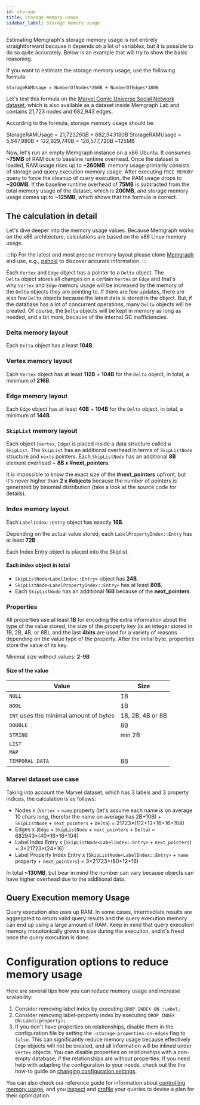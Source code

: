 ```yaml
---
id: storage
title: Storage memory usage
sidebar_label: Storage memory usage
---
```


Estimating Memgraph's storage memory usage is not entirely straightforward
because it depends on a lot of variables, but it is possible to do so quite
accurately. Below is an example that will try to show the basic reasoning.

If you want to estimate the storage memory usage, use the following formula:

`StorageRAMUsage = NumberOfNodes*260B + NumberOfEdges*180B`

Let's test this formula on the [Marvel Comic Universe Social Network
dataset](https://memgraph.com/download/datasets/marvel-cinematic-universe/marvel-cinematic-universe.cypherl.gz),
which is also available as a dataset inside Memgraph Lab and contains 21,723
nodes and 682,943 edges. 

According to the formula, storage memory usage should be: 

StorageRAMUsage = 21,723*260B + 682,943*180B
StorageRAMUsage = 5,647,980B + 122,929,740B = 128,577,720B ~125MB

Now, let's run an empty Memgraph instance on a x86 Ubuntu. It consumes **~75MB**
of RAM due to baseline runtime overhead. Once the dataset is loaded, RAM usage
rises up to **~260MB**. memory usage primarily consists of storage and query
execution memory usage. After executing `FREE MEMORY` query to force the cleanup
of query execution, the RAM usage drops to **~200MB**. If the baseline runtime
overhead of **75MB** is subtracted from the total memory usage of the dataset,
which is **200MB**, and storage memory usage comes up to **~125MB**, which shows
that the formula is correct.

## The calculation in detail

Let's dive deeper into the memory usage values. Because Memgraph works on the
x86 architecture, calculations are based on the x86 Linux memory usage.

:::tip 
For the latest and most precise memory layout please clone
[Memgraph](https://github.com/memgraph/memgraph) and use, e.g.,
[pahole](https://github.com/PhilArmstrong/pahole-gdb) to discover accurate
information. 
:::

Each `Vertex` and `Edge` object has a pointer to a `Delta` object. The
`Delta` object stores all changes on a certain `Vertex` or `Edge` and that's
why `Vertex` and `Edge` memory usage will be increased by the memory of
the `Delta` objects they are pointing to. If there are few updates, there are
also few `Delta` objects because the latest data is stored in the object.
But, if the database has a lot of concurrent operations, many `Delta` objects
will be created. Of course, the `Delta` objects will be kept in memory as long as
needed, and a bit more, because of the internal GC inefficiencies.

### Delta memory layout

Each `Delta` object has a least **104B**.

### Vertex memory layout

Each `Vertex` object has at least **112B** + **104B** for the `Delta` object, in
total, a minimum of **216B**.

### Edge memory layout

Each `Edge` object has at least **40B** + **104B** for the `Delta` object, in
total, a minimum of **144B**.

### `SkipList` memory layout

Each object (`Vertex`, `Edge`) is placed inside a data structure
called a `SkipList`. The `SkipList` has an additional overhead in terms of
`SkipListNode` structure and `nexts` pointers. Each `SkipListNode` has an
additional **8B** element overhead + **8B x #next_pointers**.

It is impossible to know the exact size of the **#next_pointers** upfront, but
it's never higher than **2 x #objects** because the number of pointers is
generated by binomial distribution (take a look at the source code for details).

### Index memory layout

Each `LabelIndex::Entry` object has exactly **16B**.

Depending on the actual value stored, each `LabelPropertyIndex::Entry` has at least **72B**.

Each Index Entry object is placed into the Skiplist.

#### Each index object in total

- `SkipListNode<LabelIndex::Entry>` object has **24B**.
- `SkipListNode<LabelPropertyIndex::Entry>` has at least **80B**.
- Each `SkipListNode` has an additional **16B** because of the **next_pointers**.

### Properties

All properties use at least **1B** for encoding the extra information about the
type of the value stored, the size of the property key (is an integer stored in
1B, 2B, 4B, or 8B), and the last **4bits** are used for a variety of reasons
depending on the value type of the property. After the initial byte, properties
store the value of its key.

Minimal size without values: **2-9B**

#### Size of the value

|Value                                  |Size                                                    |
|---------------------------------------|--------------------------------------------------------|
|`NULL`                                 |1B                                                      |
|`BOOL`                                 |1B                                                      |
|`INT` uses the minimal amount of bytes |1B, 2B, 4B or 8B                                        |
|`DOUBLE`                               |8B                                                      |
|`STRING`                               |min 2B                                                  |
|`LIST`                                 |                                                        |
|`MAP`                                  |                                                        |
|`TEMPORAL DATA`                        |8B                                                      |

### Marvel dataset use case

Taking into account the Marvel dataset, which has 3 labels and 3 property
indices, the calculation is as follows:

- Nodes x (`Vertex` + `name` property (let's assume each name is on average 10
chars long, therefor the name on average has 2B+10B) + `SkipListNode` + `next_pointers` +
`Delta`) = 21723×(112+12+16+16+104)
- Edges x (`Edge` + `SkipListNode` + `next_pointers` + `Delta`) = 682943×(40+16+16+104)
- Label Index Entry x (`SkipListNode<LabelIndex::Entry>` + `next_pointers`) = 3×21723×(24+16)
- Label Property Index Entry x (`SkipListNode<LabelIndex::Entry>` + `name`
  property + `next_pointers`) = 3×21723×(80+12+16)

In total **~130MB**, but bear in mind the number can vary because objects
can have higher overhead due to the additional data.

## Query Execution memory Usage

Query execution also uses up RAM. In some cases, intermediate results are
aggregated to return valid query results and the query execution memory can end
up using a large amount of RAM. Keep in mind that query execution memory
monotonically grows in size during the execution, and it's freed once the query
execution is done.

# Configuration options to reduce memory usage

Here are several tips how you can reduce memory usage and increase scalability:

1. Consider removing label index by executing `DROP INDEX ON :Label;` 
2. Consider removing label-property index by executing `DROP INDEX
   ON:Label(property);` 
3. If you don't have properties on relationships, disable them in the
   configuration file by setting the `-storage-properties-on-edges` flag to
   `false`. This can significantly reduce memory usage because effectively
   `Edge` objects will not be created, and all information will be inlined under
   `Vertex` objects. You can disable properties on relationships with a
   non-empty database, if the relationships are without properties. If you need
   help with adapting the configuration to your needs, check out the the how-to
   guide on [changing configuration settings](/how-to-guides/config-logs.md). 

You can also check our reference guide for information about [controlling memory
usage](/reference-guide/memory-control.md), and you
[inspect](/reference-guide/inspecting-queries.md) and
[profile](/reference-guide/profiling-queries.md) your queries to devise a plan
for their optimization. 